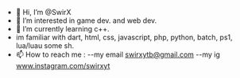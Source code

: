 - 👋 Hi, I’m @SwirX
- 👀 I’m interested in game dev. and web dev.
- 🌱 I’m currently learning c++.
- im familiar with dart, html, css, javascript, php, python, batch, ps1, lua/luau some sh.
- 📫 How to reach me :
--my email swirxytb@gmail.com
--my ig www.instagram.com/swirxyt

<!---
SwirX/SwirX is a ✨ special ✨ repository because its `README.md` (this file) appears on your GitHub profile.
You can click the Preview link to take a look at your changes.
--->
